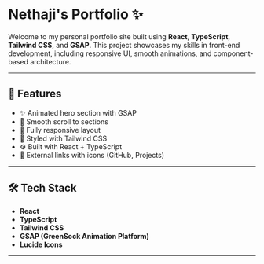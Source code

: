 # Nethaji's Portfolio ✨

Welcome to my personal portfolio site built using **React**, **TypeScript**, **Tailwind CSS**, and **GSAP**. This project showcases my skills in front-end development, including responsive UI, smooth animations, and component-based architecture.

---

## 🚀 Features

- ✨ Animated hero section with GSAP
- 🎯 Smooth scroll to sections
- 📱 Fully responsive layout
- 🌈 Styled with Tailwind CSS
- ⚙️ Built with React + TypeScript
- 🔗 External links with icons (GitHub, Projects)

---

## 🛠️ Tech Stack

- **React**
- **TypeScript**
- **Tailwind CSS**
- **GSAP (GreenSock Animation Platform)**
- **Lucide Icons**

---
